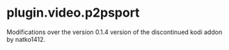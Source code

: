 # plugin.video.p2psport

Modifications over the version 0.1.4 version of the discontinued kodi addon by natko1412.
